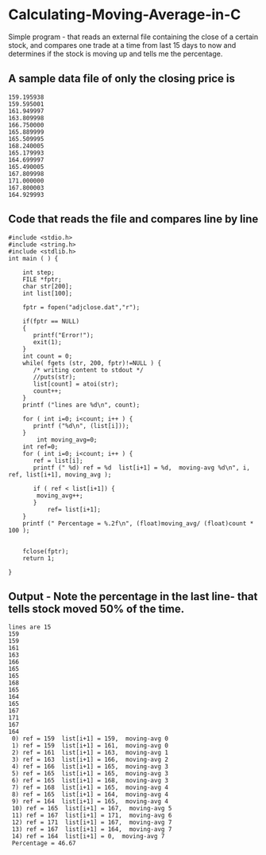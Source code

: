 # Calculating-Moving-Average-in-C

Simple program - that reads an external file containing the close of a certain stock, and compares one trade at a time from last 15 days to now and determines if the stock is moving up and tells me the percentage.

## A sample data file of only the closing price is 

```
159.195938
159.595001
161.949997
163.809998
166.750000
165.889999
165.509995
168.240005
165.179993
164.699997
165.490005
167.809998
171.000000
167.800003
164.929993

```


## Code that reads the file and compares line by line

```
#include <stdio.h>
#include <string.h>
#include <stdlib.h>
int main ( ) {

	int step;
	FILE *fptr;
	char str[200];
	int list[100];
	
	fptr = fopen("adjclose.dat","r");
	
	if(fptr == NULL)
	{
	   printf("Error!");   
	   exit(1);             
	}
	int count = 0;
	while( fgets (str, 200, fptr)!=NULL ) {
	   /* writing content to stdout */
	   //puts(str);
	   list[count] = atoi(str);
	   count++;
	}
	printf ("lines are %d\n", count);
	
	for ( int i=0; i<count; i++ ) {
	   printf ("%d\n", (list[i]));
	}
        int moving_avg=0;
	int ref=0;
	for ( int i=0; i<count; i++ ) {
 	   ref = list[i];
  	   printf (" %d) ref = %d  list[i+1] = %d,  moving-avg %d\n", i, ref, list[i+1], moving_avg );

	   if ( ref < list[i+1]) {
		moving_avg++;
	   }
           ref= list[i+1];
	}
	printf (" Percentage = %.2f\n", (float)moving_avg/ (float)count * 100 );
		   
		
	fclose(fptr);
	return 1;

}

```


## Output - Note the percentage in the last line- that tells stock moved 50% of the time.

```
lines are 15
159
159
161
163
166
165
165
168
165
164
165
167
171
167
164
 0) ref = 159  list[i+1] = 159,  moving-avg 0
 1) ref = 159  list[i+1] = 161,  moving-avg 0
 2) ref = 161  list[i+1] = 163,  moving-avg 1
 3) ref = 163  list[i+1] = 166,  moving-avg 2
 4) ref = 166  list[i+1] = 165,  moving-avg 3
 5) ref = 165  list[i+1] = 165,  moving-avg 3
 6) ref = 165  list[i+1] = 168,  moving-avg 3
 7) ref = 168  list[i+1] = 165,  moving-avg 4
 8) ref = 165  list[i+1] = 164,  moving-avg 4
 9) ref = 164  list[i+1] = 165,  moving-avg 4
 10) ref = 165  list[i+1] = 167,  moving-avg 5
 11) ref = 167  list[i+1] = 171,  moving-avg 6
 12) ref = 171  list[i+1] = 167,  moving-avg 7
 13) ref = 167  list[i+1] = 164,  moving-avg 7
 14) ref = 164  list[i+1] = 0,  moving-avg 7
 Percentage = 46.67
 
 
 ```
